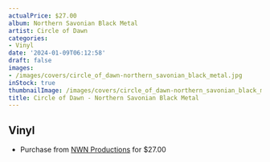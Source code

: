 ```yaml
---
actualPrice: $27.00
album: Northern Savonian Black Metal
artist: Circle of Dawn
categories:
- Vinyl
date: '2024-01-09T06:12:58'
draft: false
images:
- /images/covers/circle_of_dawn-northern_savonian_black_metal.jpg
inStock: true
thumbnailImage: /images/covers/circle_of_dawn-northern_savonian_black_metal-thumb.jpg
title: Circle of Dawn - Northern Savonian Black Metal
---
```


## Vinyl
* Purchase from [NWN Productions](http://shop.nwnprod.com/index.php?route=product/product&path=75&product_id=45066&sort=pd.name&order=ASC) for $27.00
